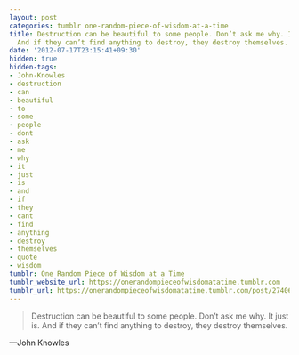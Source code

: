 ```yaml
---
layout: post
categories: tumblr one-random-piece-of-wisdom-at-a-time
title: Destruction can be beautiful to some people. Don’t ask me why. It just is.
  And if they can’t find anything to destroy, they destroy themselves.
date: '2012-07-17T23:15:41+09:30'
hidden: true
hidden-tags:
- John-Knowles
- destruction
- can
- beautiful
- to
- some
- people
- dont
- ask
- me
- why
- it
- just
- is
- and
- if
- they
- cant
- find
- anything
- destroy
- themselves
- quote
- wisdom
tumblr: One Random Piece of Wisdom at a Time
tumblr_website_url: https://onerandompieceofwisdomatatime.tumblr.com
tumblr_url: https://onerandompieceofwisdomatatime.tumblr.com/post/27406088115/destruction-can-be-beautiful-to-some-people
---
```

> Destruction can be beautiful to some people. Don’t ask me why. It just is. And if they can’t find anything to destroy, they destroy themselves.

—John Knowles&nbsp;
